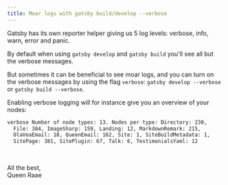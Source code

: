 ```yaml
---
title: Moar logs with gatsby build/develop --verbose
---
```


Gatsby has its own reporter helper giving us 5 log levels: verbose, info, warn, error and panic.

By default when using `gatsby develop` and `gatsby build` you'll see all but the verbose messages.

But sometimes it can be beneficial to see moar logs, and you can turn on the verbose messages by using the flag `verbose`: `gatsby develop --verbose` or `gatsby build --verbose`.

Enabling verbose logging will for instance give you an overview of your nodes:

```bash
verbose Number of node types: 13. Nodes per type: Directory: 230,
  File: 384, ImageSharp: 159, Landing: 12, MarkdownRemark: 215,
  OlaVeaEmail: 18, QueenEmail: 162, Site: 1, SiteBuildMetadata: 1,
  SitePage: 381, SitePlugin: 67, Talk: 6, TestimonialsYaml: 12
```

&nbsp;

All the best,\
Queen Raae

